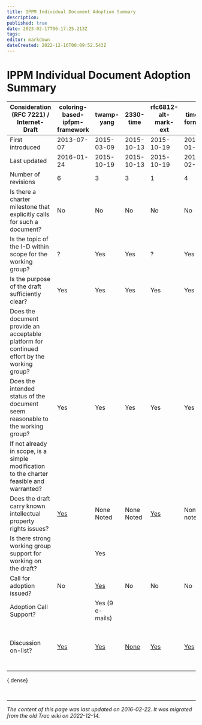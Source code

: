 ```yaml
---
title: IPPM Individual Document Adoption Summary
description: 
published: true
date: 2023-02-17T06:17:25.213Z
tags: 
editor: markdown
dateCreated: 2022-12-16T00:09:52.543Z
---
```


# IPPM Individual Document Adoption Summary


| Consideration (RFC 7221) / Internet-Draft                                                    | coloring-based-ipfpm-framework | twamp-yang      | 2330-time  | rfc6812-alt-mark-ext | time-format | initial-registry | twamp-light-yang | 2330-stdform-typep | ippm-p3m                                                   | monitor-methodology-services-kpi  |
|---------------------------------------------------------------------------------------------|--------------------------------|-----------------|------------|----------------------|-------------|------------------|------------------|--------------------|------------------------------------------------------------|-----------------------------------|
| First introduced                                                                            | 2013-07-07                     | 2015-03-09      | 2015-10-13 | 2015-10-19           | 2015-01-16  | 2015-07-06       | 2015-07-06       | 2015-08-06         | 2015-03-05                                                 | 2015-06-29                        |
| Last updated                                                                                | 2016-01-24                     | 2015-10-19      | 2015-10-13 | 2015-10-19           | 2016-02-09  | 2016-02-21       | 2016-01-05       | 2015-12-11         | 2015-10-19                                                 | 2015-10-05                        |
| Number of revisions                                                                         | 6                              | 3               | 3          | 1                    | 4           | 5                | 2                | 3                  | 3                                                          | 2                                 |
| Is there a charter milestone that explicitly calls for such a document?                     | No                             | No              | No         | No                   | No          | No               | No               | No                 | No                                                         | No                                |
| Is the topic of the I-D within scope for the working group?                                 | ?                              | Yes             | Yes        | ?                    | Yes         | Yes              | ?                | Yes                | Yes                                                        |  Yes                              |
| Is the purpose of the draft sufficiently clear?                                             | Yes                            | Yes             | Yes        | Yes                  | Yes         | Yes              | Yes              | Yes                | Yes                                                        | Yes                               |
| Does the document provide an acceptable platform for continued effort by the working group? |                                |                 |            |                      |             |                  |                  |                    |                                                            |                                   |
| Does the intended status of the document seem reasonable to the working group?              | Yes                            | Yes             | Yes        | Yes                  | Yes         | Yes              | Yes              | Yes                | Yes                                                        | Yes                               |
| If not already in scope, is a simple modification to the charter feasible and warranted?    |                                |                 |            |                      |             |                  |                  |                    |                                                            |                                   |
| Does the draft carry known intellectual property rights issues?                             | [Yes](https://datatracker.ietf.org/ipr/search/?submit=draft&id=draft-chen-ippm-coloring-based-ipfpm-framework)                            | None Noted      | None Noted | [Yes](https://datatracker.ietf.org/ipr/search/?submit=draft&id=draft-fioccola-ippm-rfc6812-alt-mark-ext)                  | None noted  | None noted       | None noted       | None noted         | [Yes](https://datatracker.ietf.org/ipr/search/?submit=draft&id=draft-tempia-ippm-p3m)                                                        | [Yes](https://datatracker.ietf.org/ipr/search/?submit=draft&id=draft-spv-ippm-monitor-implementation-services-kpi)                               |
| Is there strong working group support for working on the draft?                             |                                | Yes             |            |                      |             |                  |                  |                    |                                                            |                                   |
| Call for adoption issued?                                                                   | No                             | [Yes](https://mailarchive.ietf.org/arch/msg/ippm/Pp-rp2b6R-3cNlhoMnI8F-gT4vQ)             | No         | No                   | No          | [Yes](https://mailarchive.ietf.org/arch/msg/ippm/nmJln6LSbXzsNY6iTMEcTI0X00g)              | No               | No                 | No                                                         | No                                |
| Adoption Call Support?                                                                      |                                | Yes (9 e-mails) |            |                      |             | Yes (5 e-mails)  |                  |                    |                                                            |                                   |
| Discussion on-list?                                                                         | [Yes](https://mailarchive.ietf.org/arch/search/?q=draft-chen-ippm-coloring-based-ipfpm-framework)                            | [Yes](https://mailarchive.ietf.org/arch/search/?q=draft-cmzrjp-ippm-twamp-yang)             | [None](https://mailarchive.ietf.org/arch/search/?q=draft-fabini-ippm-2330-time)       | [Yes](https://mailarchive.ietf.org/arch/search/?q=draft-fioccola-ippm-rfc6812-alt-mark-ext)                  | [Yes](https://mailarchive.ietf.org/arch/search/?q=draft-mirsky-ippm-time-format)         | [Yes](https://mailarchive.ietf.org/arch/search/?q=draft-morton-ippm-initial-registry)              | [None](https://mailarchive.ietf.org/arch/search/?q=draft-mirsky-ippm-twamp-light-yang)             | [Yes](https://mailarchive.ietf.org/arch/search/?q=draft-morton-ippm-2330-stdform-typep)                | [Some, although calls for discussion went mostly unanswered](https://mailarchive.ietf.org/arch/search/?q=draft-tempia-ippm-p3m) | [Yes](https://mailarchive.ietf.org/arch/search/?q=draft-spv-ippm-monitor-methodology-services-kpi)                               |
{.dense}
                                                               
                                                               
                                                               
                                                              
                                                              
&nbsp;
&nbsp;

---

*The content of this page was last updated on 2016-02-22. It was migrated from the old Trac wiki on 2022-12-14.*